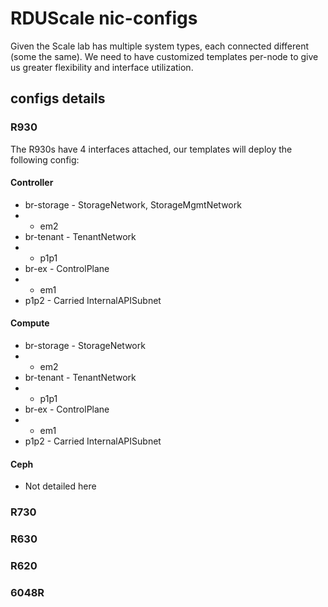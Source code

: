 # RDUScale nic-configs

Given the Scale lab has multiple system types, each connected different (some the same). We need to have customized templates per-node to give us greater flexibility and interface utilization.

## configs details

### R930
The R930s have 4 interfaces attached, our templates will deploy the following config:

#### Controller
- br-storage - StorageNetwork, StorageMgmtNetwork
- - em2
- br-tenant - TenantNetwork
- - p1p1
- br-ex - ControlPlane
- - em1
- p1p2 - Carried InternalAPISubnet

#### Compute
- br-storage - StorageNetwork
- - em2
- br-tenant - TenantNetwork
- - p1p1
- br-ex - ControlPlane
- - em1
- p1p2 - Carried InternalAPISubnet

#### Ceph
- Not detailed here

### R730
### R630
### R620
### 6048R
